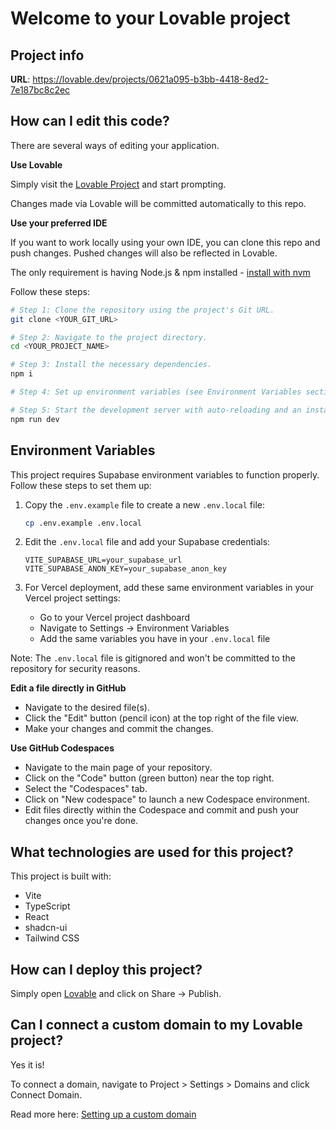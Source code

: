 # Welcome to your Lovable project

## Project info

**URL**: https://lovable.dev/projects/0621a095-b3bb-4418-8ed2-7e187bc8c2ec

## How can I edit this code?

There are several ways of editing your application.

**Use Lovable**

Simply visit the [Lovable Project](https://lovable.dev/projects/0621a095-b3bb-4418-8ed2-7e187bc8c2ec) and start prompting.

Changes made via Lovable will be committed automatically to this repo.

**Use your preferred IDE**

If you want to work locally using your own IDE, you can clone this repo and push changes. Pushed changes will also be reflected in Lovable.

The only requirement is having Node.js & npm installed - [install with nvm](https://github.com/nvm-sh/nvm#installing-and-updating)

Follow these steps:

```sh
# Step 1: Clone the repository using the project's Git URL.
git clone <YOUR_GIT_URL>

# Step 2: Navigate to the project directory.
cd <YOUR_PROJECT_NAME>

# Step 3: Install the necessary dependencies.
npm i

# Step 4: Set up environment variables (see Environment Variables section below)

# Step 5: Start the development server with auto-reloading and an instant preview.
npm run dev
```

## Environment Variables

This project requires Supabase environment variables to function properly. Follow these steps to set them up:

1. Copy the `.env.example` file to create a new `.env.local` file:
   ```sh
   cp .env.example .env.local
   ```

2. Edit the `.env.local` file and add your Supabase credentials:
   ```
   VITE_SUPABASE_URL=your_supabase_url
   VITE_SUPABASE_ANON_KEY=your_supabase_anon_key
   ```

3. For Vercel deployment, add these same environment variables in your Vercel project settings:
   - Go to your Vercel project dashboard
   - Navigate to Settings → Environment Variables
   - Add the same variables you have in your `.env.local` file

Note: The `.env.local` file is gitignored and won't be committed to the repository for security reasons.

**Edit a file directly in GitHub**

- Navigate to the desired file(s).
- Click the "Edit" button (pencil icon) at the top right of the file view.
- Make your changes and commit the changes.

**Use GitHub Codespaces**

- Navigate to the main page of your repository.
- Click on the "Code" button (green button) near the top right.
- Select the "Codespaces" tab.
- Click on "New codespace" to launch a new Codespace environment.
- Edit files directly within the Codespace and commit and push your changes once you're done.

## What technologies are used for this project?

This project is built with:

- Vite
- TypeScript
- React
- shadcn-ui
- Tailwind CSS

## How can I deploy this project?

Simply open [Lovable](https://lovable.dev/projects/0621a095-b3bb-4418-8ed2-7e187bc8c2ec) and click on Share -> Publish.

## Can I connect a custom domain to my Lovable project?

Yes it is!

To connect a domain, navigate to Project > Settings > Domains and click Connect Domain.

Read more here: [Setting up a custom domain](https://docs.lovable.dev/tips-tricks/custom-domain#step-by-step-guide)
